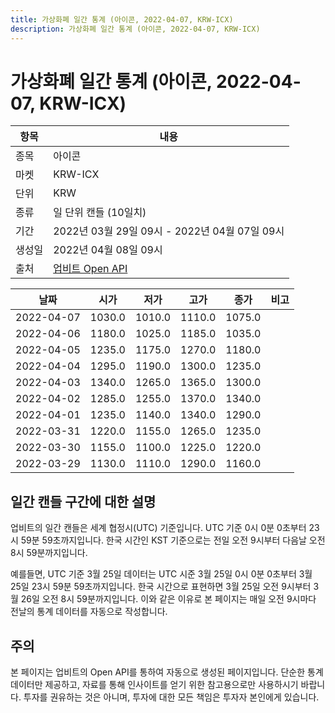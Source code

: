 ```yaml
---
title: 가상화폐 일간 통계 (아이콘, 2022-04-07, KRW-ICX)
description: 가상화폐 일간 통계 (아이콘, 2022-04-07, KRW-ICX)
---
```



가상화폐 일간 통계 (아이콘, 2022-04-07, KRW-ICX)
===

|항목|내용|
|--|--|
|종목|아이콘|
|마켓|KRW-ICX|
|단위|KRW|
|종류|일 단위 캔들 (10일치)|
|기간|2022년 03월 29일 09시 - 2022년 04월 07일 09시|
|생성일|2022년 04월 08일 09시|
|출처|[업비트 Open API](https://docs.upbit.com)|


|날짜|시가|저가|고가|종가|비고|
|--|--|--|--|--|--|
|2022-04-07|1030.0|1010.0|1110.0|1075.0|    |
|2022-04-06|1180.0|1025.0|1185.0|1035.0|    |
|2022-04-05|1235.0|1175.0|1270.0|1180.0|    |
|2022-04-04|1295.0|1190.0|1300.0|1235.0|    |
|2022-04-03|1340.0|1265.0|1365.0|1300.0|    |
|2022-04-02|1285.0|1255.0|1370.0|1340.0|    |
|2022-04-01|1235.0|1140.0|1340.0|1290.0|    |
|2022-03-31|1220.0|1155.0|1265.0|1235.0|    |
|2022-03-30|1155.0|1100.0|1225.0|1220.0|    |
|2022-03-29|1130.0|1110.0|1290.0|1160.0|    |


일간 캔들 구간에 대한 설명
---


업비트의 일간 캔들은 세계 협정시(UTC) 기준입니다. 
UTC 기준 0시 0분 0초부터 23시 59분 59초까지입니다. 
한국 시간인 KST 기준으로는 전일 오전 9시부터 다음날 오전 8시 59분까지입니다. 


예를들면, UTC 기준 3월 25일 데이터는 UTC 시준 3월 25일 0시 0분 0초부터 3월 25일 23시 59분 59초까지입니다. 
한국 시간으로 표현하면 3월 25일 오전 9시부터 3월 26일 오전 8시 59분까지입니다. 
이와 같은 이유로 본 페이지는 매일 오전 9시마다 전날의 통계 데이터를 자동으로 작성합니다. 


주의
---


본 페이지는 업비트의 Open API를 통하여 자동으로 생성된 페이지입니다. 
단순한 통계 데이터만 제공하고, 자료를 통해 인사이트를 얻기 위한 참고용으로만 사용하시기 바랍니다. 
투자를 권유하는 것은 아니며, 투자에 대한 모든 책임은 투자자 본인에게 있습니다. 
